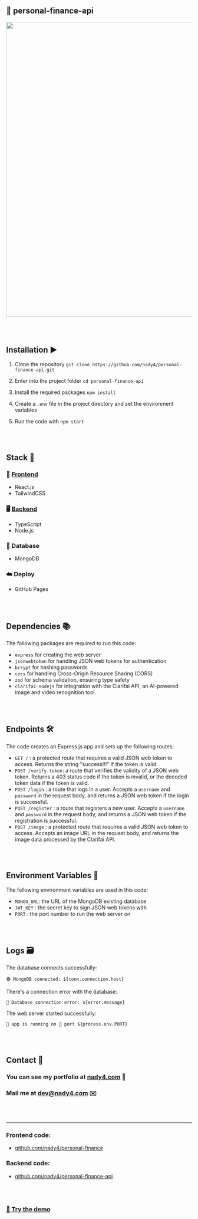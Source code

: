 ## 🧠 personal-finance-api

<div align="center">
 <img src="https://github.com/nady4/personal-finance-api/blob/master/clarifai.jpg" width="800px">
</div>

<br></br>

## Installation ▶️

1. Clone the repository
   `git clone https://github.com/nady4/personal-finance-api.git`

2. Enter into the project folder
   `cd personal-finance-api`

3. Install the required packages
   `npm install`

4. Create a `.env` file in the project directory and set the environment variables

5. Run the code with `npm start`

<br></br>

## Stack 🧰

### 📱 [Frontend](http://github.com/nady4/personal-finance)

- React.js
- TailwindCSS

### 🖥️ [Backend](http://github.com/nady4/personal-finance-api)

- TypeScript
- Node.js

### 💾 Database

- MongoDB

### ☁️ Deploy

- GitHub Pages

<br></br>

## Dependencies 📚

The following packages are required to run this code:

- `express` for creating the web server
- `jsonwebtoken` for handling JSON web tokens for authentication
- `bcrypt` for hashing passwords
- `cors` for handling Cross-Origin Resource Sharing (CORS)
- `zod` for schema validation, ensuring type safety
- `clarifai-nodejs` for integration with the Clarifai API, an AI-powered image and video recognition tool.

<br></br>

## Endpoints 🛠️

The code creates an Express.js app and sets up the following routes:

- `GET /` : a protected route that requires a valid JSON web token to access. Returns the string "success!!!" if the token is valid.
- `POST /verify-token`: a route that verifies the validity of a JSON web token. Returns a 403 status code if the token is invalid, or the decoded token data if the token is valid.
- `POST /login` : a route that logs in a user. Accepts a `username` and `password` in the request body, and returns a JSON web token if the login is successful.
- `POST /register` : a route that registers a new user. Accepts a `username` and `password` in the request body, and returns a JSON web token if the registration is successful.
- `POST /image` : a protected route that requires a valid JSON web token to access. Accepts an image URL in the request body, and returns the image data processed by the Clarifai API.

<br></br>

## Environment Variables 🔐️

The following environment variables are used in this code:

- `MONGO_URL`: the URL of the MongoDB existing database
- `JWT_KEY` : the secret key to sign JSON web tokens with
- `PORT` : the port number to run the web server on

<br></br>

## Logs 🗃️

The database connects successfully:

`🟢 MongoDB connected: ${conn.connection.host}`

There's a connection error with the database:

`🔴 Database connection error: ${error.message}`

The web server started successfully:

`💚 app is running on 🔌 port ${process.env.PORT}`

<br></br>

## Contact 👋

### You can see my portfolio at <a href="https://nady4.com/">nady4.com</a> 💼

### Mail me at <a href="mailto:dev@nady4.com/">dev@nady4.com</a> ✉️

<br></br>

---

### Frontend code:

- [github.com/nady4/personal-finance](http://github.com/nady4/personal-finance)

### Backend code:

- [github.com/nady4/personal-finance-api](http://github.com/nady4/personal-finance-api)

<br></br>

### [🧠 Try the demo](https://nady4.github.io/personal-finance)
